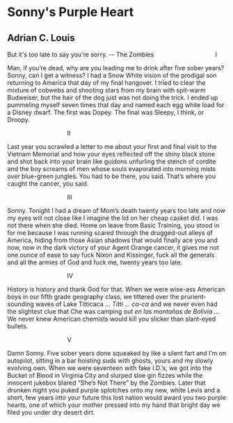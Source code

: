 # Sonny's Purple Heart
## Adrian C. Louis
But it's too late to say you're sorry. -- The Zombies
                                   I

Man, if you’re dead, why are you leading
me to drink after five sober years?
Sonny, can I get a witness?
I had a Snow White vision of the prodigal
son returning to America
that day of my final hangover.
I tried to clear the mixture
of cobwebs and shooting stars
from my brain with spit-warm
Budweiser, but the hair of the dog
just was not doing the trick.
I ended up pummeling myself
seven times that day and named each egg
white load for a Disney dwarf.
The first was Dopey.
The final was Sleepy, I think, or Droopy.

                                   II

Last year you scrawled a letter to me
about your first and final visit
to the Vietnam Memorial and how your eyes
reflected off the shiny black stone
and shot back into your brain like guidons
unfurling the stench of cordite and the boy screams
of men whose souls evaporated
into morning mists over blue-green jungles.
You had to be there, you said.
That’s where you caught the cancer, you said.

                                   III

Sonny. Tonight I had a dream of Mom’s death
twenty years too late and now my eyes
will not close like I imagine the lid
on her cheap casket did.
I was not there when she died.
Home on leave from Basic Training,
you stood in for me
because I was running scared
through the drugged-out alleys of America,
hiding from those Asian shadows
that would finally ace you and now, now
in the dark victory of your Agent Orange cancer,
it gives me not one ounce of ease
to say fuck Nixon and Kissinger,
fuck all the generals and all
the armies of God and fuck me,
twenty years
too late.

                                   IV

History is history and thank God for that.
When we were wise-ass American boys
in our fifth grade geography class,
we tittered over the prurient-sounding
waves of Lake Titticaca … _Titti … ca-ca_
and we never even had the slightest
clue that Che was camping out
 _en las montañas de Bolivia …_
We never knew American chemists would
kill you slicker than slant-eyed bullets.

                                   V

Damn Sonny. Five sober years done squeaked
by like a silent fart and I’m on autopilot,
sitting in a bar hoisting suds with ghosts,
yours and my slowly evolving own.
When we were seventeen with fake I.D.’s,
we got into the Bucket of Blood
in Virginia City and slurped sloe gin fizzes
while the innocent jukebox blared
“She’s Not There” by the Zombies.
Later that drunken night you puked purple
splotches onto my new, white Levis
and a short, few years into your future
this lost nation would award
you two purple hearts,
one of which your mother pressed
into my hand that bright day
we filed you under
dry desert dirt.